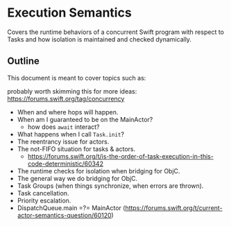 # Execution Semantics

Covers the runtime behaviors of a concurrent Swift program with respect to Tasks 
and how isolation is maintained and checked dynamically.

## Outline

This document is meant to cover topics such as:

probably worth skimming this for more ideas: https://forums.swift.org/tag/concurrency

- When and where hops will happen.
- When am I guaranteed to be on the MainActor?
  - how does `await` interact?
- What happens when I call `Task.init`?
- The reentrancy issue for actors.
- The not-FIFO situation for tasks & actors.
  - https://forums.swift.org/t/is-the-order-of-task-execution-in-this-code-deterministic/60342
- The runtime checks for isolation when bridging for ObjC.
- The general way we do bridging for ObjC.
- Task Groups (when things synchronize, when errors are thrown).
- Task cancellation.
- Priority escalation.
- DispatchQueue.main =?= MainActor (https://forums.swift.org/t/current-actor-semantics-question/60120)